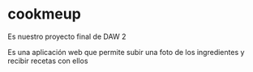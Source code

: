 # cookmeup
Es nuestro proyecto final de DAW 2

Es una aplicación web que permite subir una foto de los ingredientes y recibir recetas con ellos
